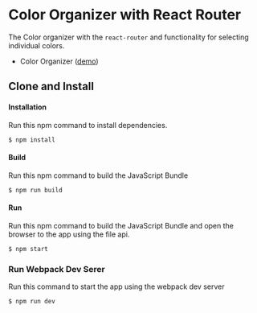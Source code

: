 Color Organizer with React Router
=====================
The Color organizer with the `react-router` and functionality for selecting individual colors.

* Color Organizer ([demo](https://rawgit.com/MoonHighway/learning-react/master/chapter-11/color-organizer/dist/))

Clone and Install
-------------

#### Installation
Run this npm command to install dependencies.
```
$ npm install
```

#### Build
Run this npm command to build the JavaScript Bundle
```
$ npm run build
```

#### Run
Run this npm command to build the JavaScript Bundle and open the browser to the app using the file api.
```
$ npm start
```

### Run Webpack Dev Serer
Run this command to start the app using the webpack dev server
```
$ npm run dev
```